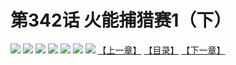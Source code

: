 # 第342话 火能捕猎赛1（下）
![](https://mhpic.xiaomingtaiji.net/comic/D/斗破苍穹拆分版/342话/1.jpg-zymk.middle.webp)
![](https://mhpic.xiaomingtaiji.net/comic/D/斗破苍穹拆分版/342话/2.jpg-zymk.middle.webp)
![](https://mhpic.xiaomingtaiji.net/comic/D/斗破苍穹拆分版/342话/3.jpg-zymk.middle.webp)
![](https://mhpic.xiaomingtaiji.net/comic/D/斗破苍穹拆分版/342话/4.jpg-zymk.middle.webp)
![](https://mhpic.xiaomingtaiji.net/comic/D/斗破苍穹拆分版/342话/5.jpg-zymk.middle.webp)
![](https://mhpic.xiaomingtaiji.net/comic/D/斗破苍穹拆分版/342话/6.jpg-zymk.middle.webp)
![](https://mhpic.xiaomingtaiji.net/comic/D/斗破苍穹拆分版/342话/7.jpg-zymk.middle.webp)
[【上一章】](./341.md)
[【目录】](./READMD.md)
[【下一章】](./343.md)
